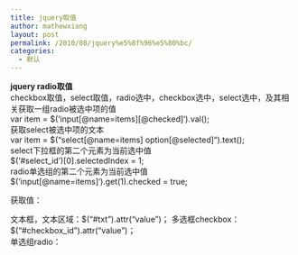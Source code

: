 ```yaml
---
title: jquery取值
author: mathewxiang
layout: post
permalink: /2010/08/jquery%e5%8f%96%e5%80%bc/
categories:
  - 默认
---
```

**jquery radio取值**   
checkbox取值，select取值，radio选中，checkbox选中，select选中，及其相关获取一组radio被选中项的值   
var item = $(‘input\[@name=items\]\[@checked\]‘).val();   
获取select被选中项的文本   
var item = $(“select[@name=items] option[@selected]“).text();   
select下拉框的第二个元素为当前选中值   
$(‘#select_id’)[0].selectedIndex = 1;   
radio单选组的第二个元素为当前选中值   
$(‘input[@name=items]‘).get(1).checked = true;

获取值：

文本框，文本区域：$(“#txt”).attr(“value”)；   
多选框checkbox：$(“#checkbox_id”).attr(“value”)；   
单选组radio：